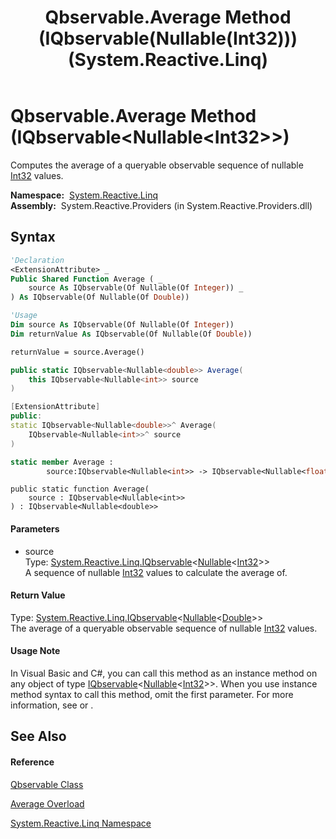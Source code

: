﻿---
title: Qbservable.Average Method (IQbservable(Nullable(Int32))) (System.Reactive.Linq)
TOCTitle: Average Method (IQbservable(Nullable(Int32)))
ms:assetid: M:System.Reactive.Linq.Qbservable.Average(System.Reactive.Linq.IQbservable{System.Nullable{System.Int32}})
ms:mtpsurl: https://msdn.microsoft.com/en-us/library/system.reactive.linq.qbservable.average(v=VS.103)
ms:contentKeyID: 36069489
ms.date: 06/28/2011
mtps_version: v=VS.103
dev_langs:
- vb
- csharp
- c++
- fsharp
- jscript
---

# Qbservable.Average Method (IQbservable\<Nullable\<Int32\>\>)

Computes the average of a queryable observable sequence of nullable [Int32](https://msdn.microsoft.com/en-us/library/td2s409d) values.

**Namespace:**  [System.Reactive.Linq](hh211929\(v=vs.103\).md)  
**Assembly:**  System.Reactive.Providers (in System.Reactive.Providers.dll)

## Syntax

``` vb
'Declaration
<ExtensionAttribute> _
Public Shared Function Average ( _
    source As IQbservable(Of Nullable(Of Integer)) _
) As IQbservable(Of Nullable(Of Double))
```

``` vb
'Usage
Dim source As IQbservable(Of Nullable(Of Integer))
Dim returnValue As IQbservable(Of Nullable(Of Double))

returnValue = source.Average()
```

``` csharp
public static IQbservable<Nullable<double>> Average(
    this IQbservable<Nullable<int>> source
)
```

``` c++
[ExtensionAttribute]
public:
static IQbservable<Nullable<double>>^ Average(
    IQbservable<Nullable<int>>^ source
)
```

``` fsharp
static member Average : 
        source:IQbservable<Nullable<int>> -> IQbservable<Nullable<float>> 
```

``` jscript
public static function Average(
    source : IQbservable<Nullable<int>>
) : IQbservable<Nullable<double>>
```

#### Parameters

  - source  
    Type: [System.Reactive.Linq.IQbservable](hh229328\(v=vs.103\).md)\<[Nullable](https://msdn.microsoft.com/en-us/library/b3h38hb0)\<[Int32](https://msdn.microsoft.com/en-us/library/td2s409d)\>\>  
    A sequence of nullable [Int32](https://msdn.microsoft.com/en-us/library/td2s409d) values to calculate the average of.  

#### Return Value

Type: [System.Reactive.Linq.IQbservable](hh229328\(v=vs.103\).md)\<[Nullable](https://msdn.microsoft.com/en-us/library/b3h38hb0)\<[Double](https://msdn.microsoft.com/en-us/library/643eft0t)\>\>  
The average of a queryable observable sequence of nullable [Int32](https://msdn.microsoft.com/en-us/library/td2s409d) values.  

#### Usage Note

In Visual Basic and C\#, you can call this method as an instance method on any object of type [IQbservable](hh229328\(v=vs.103\).md)\<[Nullable](https://msdn.microsoft.com/en-us/library/b3h38hb0)\<[Int32](https://msdn.microsoft.com/en-us/library/td2s409d)\>\>. When you use instance method syntax to call this method, omit the first parameter. For more information, see [](https://msdn.microsoft.com/en-us/library/Bb384936) or [](https://msdn.microsoft.com/en-us/library/Bb383977).

## See Also

#### Reference

[Qbservable Class](hh211693\(v=vs.103\).md)

[Average Overload](hh229351\(v=vs.103\).md)

[System.Reactive.Linq Namespace](hh211929\(v=vs.103\).md)

